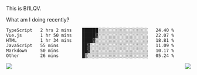 This is BI1LQV.

What am I doing recently?

<!--START_SECTION:waka-->

```text
TypeScript   2 hrs 2 mins    ██████░░░░░░░░░░░░░░░░░░░   24.40 %
Vue.js       1 hr 50 mins    █████▓░░░░░░░░░░░░░░░░░░░   22.07 %
HTML         1 hr 34 mins    ████▓░░░░░░░░░░░░░░░░░░░░   18.81 %
JavaScript   55 mins         ██▓░░░░░░░░░░░░░░░░░░░░░░   11.09 %
Markdown     50 mins         ██▓░░░░░░░░░░░░░░░░░░░░░░   10.17 %
Other        26 mins         █▒░░░░░░░░░░░░░░░░░░░░░░░   05.24 %
```

<!--END_SECTION:waka-->
<img align="right" src="https://github-readme-stats.vercel.app/api?username=bi1lqv&show_icons=true&count_private=true">

<img src="https://metrics.lecoq.io/bi1lqv?template=classic&base.activity=0&base.community=0&base.repositories=0&base.metadata=0&isocalendar=1&base=header%2C%20activity%2C%20community%2C%20repositories%2C%20metadata&base.indepth=false&base.hireable=false&isocalendar=false&isocalendar.duration=full-year&config.timezone=Asia%2FShanghai">

